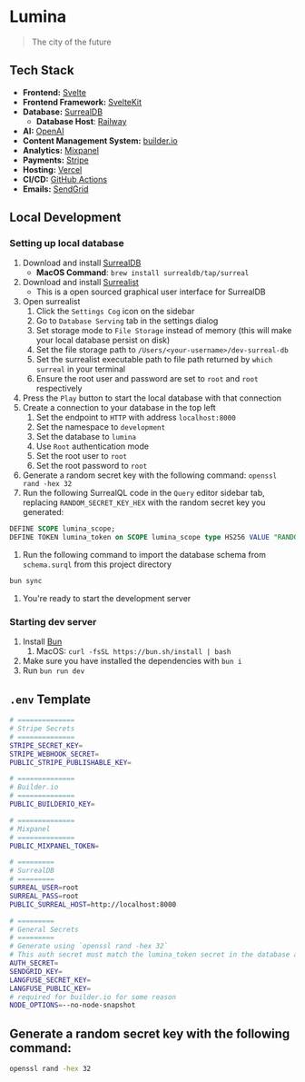 # Lumina

> The city of the future

## Tech Stack

- **Frontend:** [Svelte](https://svelte.dev/)
- **Frontend Framework:** [SvelteKit](https://kit.svelte.dev/)
- **Database:** [SurrealDB](https://surrealdb.com/)
  - **Database Host**: [Railway](https://railway.app/)
- **AI:** [OpenAI](https://openai.com/)
- **Content Management System:** [builder.io](https://builder.io/)
- **Analytics:** [Mixpanel](https://mixpanel.com/)
- **Payments:** [Stripe](https://stripe.com/)
- **Hosting:** [Vercel](https://vercel.com/)
- **CI/CD:** [GitHub Actions](https://github.com/features/actions)
- **Emails:** [SendGrid](https://sendgrid.com/)

## Local Development

### Setting up local database

1. Download and install [SurrealDB](https://surrealdb.com/docs/installation)
   - **MacOS Command**: `brew install surrealdb/tap/surreal`
2. Download and install [Surrealist](https://github.com/StarlaneStudios/Surrealist/releases)
   - This is a open sourced graphical user interface for SurrealDB
3. Open surrealist
   1. Click the `Settings Cog` icon on the sidebar
   2. Go to `Database Serving` tab in the settings dialog
   3. Set storage mode to `File Storage` instead of memory (this will make your local database persist on disk)
   4. Set the file storage path to `/Users/<your-username>/dev-surreal-db`
   5. Set the surrealist executable path to file path returned by `which surreal` in your terminal
   6. Ensure the root user and password are set to `root` and `root` respectively
4. Press the `Play` button to start the local database with that connection
5. Create a connection to your database in the top left
   1. Set the endpoint to `HTTP` with address `localhost:8000`
   2. Set the namespace to `development`
   3. Set the database to `lumina`
   4. Use `Root` authentication mode
   5. Set the root user to `root`
   6. Set the root password to `root`
6. Generate a random secret key with the following command: `openssl rand -hex 32`
7. Run the following SurrealQL code in the `Query` editor sidebar tab, replacing `RANDOM_SECRET_KEY_HEX` with the random secret key you generated:

```sql
DEFINE SCOPE lumina_scope;
DEFINE TOKEN lumina_token on SCOPE lumina_scope type HS256 VALUE "RANDOM_SECRET_KEY_HEX";
```

1. Run the following command to import the database schema from `schema.surql` from this project directory

```sh
bun sync
```

1.  You're ready to start the development server

### Starting dev server

1. Install [Bun](https://bun.sh/)
   1. MacOS: `curl -fsSL https://bun.sh/install | bash`
2. Make sure you have installed the dependencies with `bun i`
3. Run `bun run dev`

## `.env` Template

```bash
# ==============
# Stripe Secrets
# ==============
STRIPE_SECRET_KEY=
STRIPE_WEBHOOK_SECRET=
PUBLIC_STRIPE_PUBLISHABLE_KEY=

# ==============
# Builder.io
# ==============
PUBLIC_BUILDERIO_KEY=

# ==============
# Mixpanel
# ==============
PUBLIC_MIXPANEL_TOKEN=

# =========
# SurrealDB
# =========
SURREAL_USER=root
SURREAL_PASS=root
PUBLIC_SURREAL_HOST=http://localhost:8000

# =========
# General Secrets
# =========
# Generate using `openssl rand -hex 32`
# This auth secret must match the lumina_token secret in the database as used above
AUTH_SECRET=
SENDGRID_KEY=
LANGFUSE_SECRET_KEY=
LANGFUSE_PUBLIC_KEY=
# required for builder.io for some reason
NODE_OPTIONS=--no-node-snapshot
```

## Generate a random secret key with the following command:

```bash
openssl rand -hex 32
```
